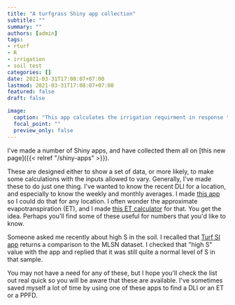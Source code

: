 ```yaml
---
title: "A turfgrass Shiny app collection"
subtitle: ""
summary: ""
authors: [admin]
tags: 
- rturf
- R
- irrigation
- soil test
categories: []
date: 2021-03-31T17:08:07+07:00
lastmod: 2021-03-31T17:08:07+07:00
featured: false
draft: false

image:
  caption: "This app calculates the irrigation requirment in response to adjustments of rootzone depth, irrigation rules, field capacity, and distribution uniformity."
  focal_point: ""
  preview_only: false
---
```


I've made a number of Shiny apps, and have collected them all on [this new page]({{< relref "/shiny-apps" >}}).

These are designed either to show a set of data, or more likely, to make some calculations with the inputs allowed to vary. Generally, I've made these to do just one thing. I've wanted to know the recent DLI for a location, and especially to know the weekly and monthly averages. I made [this app](https://asianturfgrass.shinyapps.io/global_dli/) so I could do that for any location. I often wonder the approximate evapotranspiration (ET), and I made [this ET calculator](https://asianturfgrass.shinyapps.io/ET_calculator/) for that. You get the idea. Perhaps you'll find some of these useful for numbers that you'd like to know.

Someone asked me recently about high S in the soil. I recalled that [Turf SI app](https://asianturfgrass.shinyapps.io/turfsi/) returns a comparison to the MLSN dataset. I checked that "high S" value with the app and replied that it was still quite a normal level of S in that sample.

You may not have a need for any of these, but I hope you'll check the list out real quick so you will be aware that these are available. I've sometimes saved myself a lot of time by using one of these apps to find a DLI or an ET or a PPFD.


